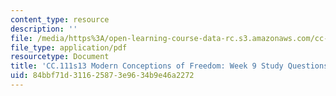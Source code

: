 ```yaml
---
content_type: resource
description: ''
file: /media/https%3A/open-learning-course-data-rc.s3.amazonaws.com/cc-111-modern-conceptions-of-freedom-spring-2013/84bbf71d311625873e9634b9e46a2272_MITCC_111F12_Week9Ques.pdf
file_type: application/pdf
resourcetype: Document
title: 'CC.111s13 Modern Conceptions of Freedom: Week 9 Study Questions'
uid: 84bbf71d-3116-2587-3e96-34b9e46a2272
---
```

